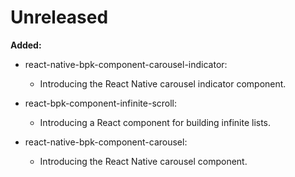 # Unreleased

**Added:**
- react-native-bpk-component-carousel-indicator:
  - Introducing the React Native carousel indicator component.

- react-bpk-component-infinite-scroll:
  - Introducing a React component for building infinite lists.

- react-native-bpk-component-carousel:
  - Introducing the React Native carousel component.
